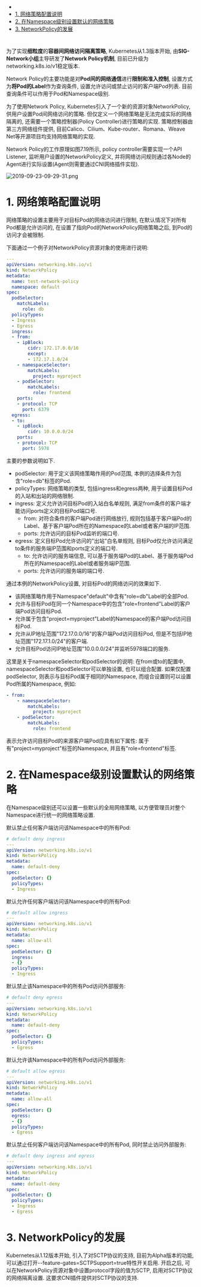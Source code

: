
<!-- @import "[TOC]" {cmd="toc" depthFrom=1 depthTo=6 orderedList=false} -->

<!-- code_chunk_output -->

- [](#)
- [1. 网络策略配置说明](#1-网络策略配置说明)
- [2. 在Namespace级别设置默认的网络策略](#2-在namespace级别设置默认的网络策略)
- [3. NetworkPolicy的发展](#3-networkpolicy的发展)

<!-- /code_chunk_output -->

# 

为了实现**细粒度**的**容器间网络访问隔离策略**, Kubernetes从1.3版本开始, 由**SIG\-Network小组**主导研发了**Network Policy机制**, 目前已升级为networking.k8s.io/v1稳定版本. 

Network Policy的主要功能是对**Pod间的网络通信**进行**限制和准入控制**, 设置方式为**将Pod的Label**作为查询条件, 设置允许访问或禁止访问的客户端Pod列表. 目前查询条件可以作用于Pod和Namespace级别. 

为了使用Network Policy, Kubernetes引入了一个新的资源对象NetworkPolicy, 供用户设置Pod间网络访问的策略. 但仅定义一个网络策略是无法完成实际的网络隔离的, 还需要一个策略控制器(Policy Controller)进行策略的实现. 策略控制器由第三方网络组件提供, 目前Calico、Cilium、Kube\-router、Romana、Weave Net等开源项目均支持网络策略的实现. 

Network Policy的工作原理如图7.19所示, policy controller需要实现一个API Listener, 监听用户设置的NetworkPolicy定义, 并将网络访问规则通过各Node的Agent进行实际设置(Agent则需要通过CNI网络插件实现). 

![2019-09-23-09-29-31.png](./images/2019-09-23-09-29-31.png)

# 1. 网络策略配置说明

网络策略的设置主要用于对目标Pod的网络访问进行限制, 在默认情况下对所有Pod都是允许访问的, 在设置了指向Pod的NetworkPolicy网络策略之后, 到Pod的访问才会被限制. 

下面通过一个例子对NetworkPolicy资源对象的使用进行说明: 

```yaml
---
apiVersion: networking.k8s.io/v1
kind: NetworkPolicy
metadata:
  name: test-network-policy
  namespace: default
spec:
  podSelector:
    matchLabels:
      role: db
  policyTypes:
  - Ingress
  - Egress
  ingress:
  - from:
    - ipBlock:
        cidr: 172.17.0.0/16
        except:
        - 172.17.1.0/24
    - namespaceSelector:
        matchLabels:
          project: myproject
    - podSelector:
        matchLabels:
          role: frontend
    ports:
    - protocol: TCP
      port: 6379
  egress:
  - to:
    - ipBlock:
        cidr: 10.0.0.0/24
    ports:
    - protocol: TCP
      port: 5978
```

主要的参数说明如下. 

* podSelector: 用于定义该网络策略作用的Pod范围, 本例的选择条件为包含"role=db"标签的Pod. 
* policyTypes: 网络策略的类型, 包括ingress和egress两种, 用于设置目标Pod的入站和出站的网络限制. 
* ingress: 定义允许访问目标Pod的入站白名单规则, 满足from条件的客户端才能访问ports定义的目标Pod端口号. 
    - from: 对符合条件的客户端Pod进行网络放行, 规则包括基于客户端Pod的Label、基于客户端Pod所在的Namespace的Label或者客户端的IP范围. 
    - ports: 允许访问的目标Pod监听的端口号. 
* egress: 定义目标Pod允许访问的"出站"白名单规则, 目标Pod仅允许访问满足to条件的服务端IP范围和ports定义的端口号. 
    - to: 允许访问的服务端信息, 可以基于服务端Pod的Label、基于服务端Pod所在的Namespace的Label或者服务端IP范围. 
    - ports: 允许访问的服务端的端口号. 

通过本例的NetworkPolicy设置, 对目标Pod的网络访问的效果如下. 

* 该网络策略作用于Namespace"default"中含有"role=db"Label的全部Pod. 
* 允许与目标Pod在同一个Namespace中的包含"role=frontend"Label的客户端Pod访问目标Pod. 
* 允许属于包含"project=myproject"Label的Namespace的客户端Pod访问目标Pod. 
* 允许从IP地址范围"172.17.0.0/16"的客户端Pod访问目标Pod, 但是不包括IP地址范围"172.17.1.0/24"的客户端. 
* 允许目标Pod访问IP地址范围"10.0.0.0/24"并监听5978端口的服务. 

这里是关于namespaceSelector和podSelector的说明: 在from或to的配置中, namespaceSelector和podSelector可以单独设置, 也可以组合配置. 如果仅配置podSelector, 则表示与目标Pod属于相同的Namespace, 而组合设置则可以设置Pod所属的Namespace, 例如: 

```yaml
- from:
    - namespaceSelector:
        matchLabels:
          project: myproject
    - podSelector:
        matchLabels:
          role: frontend
```

表示允许访问目标Pod的来源客户端Pod应具有如下属性: 属于有"project=myproject"标签的Namespace, 并且有"role=frontend"标签. 

# 2. 在Namespace级别设置默认的网络策略

在Namespace级别还可以设置一些默认的全局网络策略, 以方便管理员对整个Namespace进行统一的网络策略设置. 

默认禁止任何客户端访问该Namespace中的所有Pod: 

```yaml
# default deny ingress
---
apiVersion: networking.k8s.io/v1
kind: NetworkPolicy
metadata:
  name: default-deny
spec:
  podSelector: {}
  policyTypes:
  - Ingress
```

默认允许任何客户端访问该Namespace中的所有Pod: 

```yaml
# default allow ingress
---
apiVersion: networking.k8s.io/v1
kind: NetworkPolicy
metadata:
  name: allow-all
spec:
  podSelector: {}
  ingress:
  - {}
  policyTypes:
  - Ingress
```

默认禁止该Namespace中的所有Pod访问外部服务: 

```yaml
# default deny egress
---
apiVersion: networking.k8s.io/v1
kind: NetworkPolicy
metadata:
  name: default-deny
spec:
  podSelector: {}
  policyTypes:
  - Egress
```

默认允许该Namespace中的所有Pod访问外部服务: 

```yaml
# default allow egress
---
apiVersion: networking.k8s.io/v1
kind: NetworkPolicy
metadata:
  name: allow-all
spec:
  podSelector: {}
  egress:
  - {}
  policyTypes:
  - Egress
```

默认禁止任何客户端访问该Namespace中的所有Pod, 同时禁止访问外部服务: 

```yaml
# default deny ingress and egress
---
apiVersion: networking.k8s.io/v1
kind: NetworkPolicy
metadata:
  name: default-deny
spec:
  podSelector: {}
  policyTypes:
  - Ingress
  - Egress
```

# 3. NetworkPolicy的发展

Kubernetes从1.12版本开始, 引入了对SCTP协议的支持, 目前为Alpha版本的功能, 可以通过打开\-\-feature\-gates=SCTPSupport=true特性开关启用. 开启之后, 可以在NetworkPolicy资源对象中设置protocol字段的值为SCTP, 启用对SCTP协议的网络隔离设置. 这要求CNI插件提供对SCTP协议的支持. 
